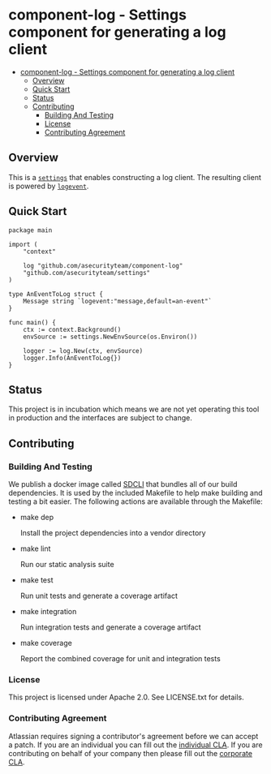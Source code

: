 <a id="markdown-component-log---settings-component-for-generating-a-log-client" name="component-log---settings-component-for-generating-a-log-client"></a>
# component-log - Settings component for generating a log client

<!-- TOC -->

- [component-log - Settings component for generating a log client](#component-log---settings-component-for-generating-a-log-client)
    - [Overview](#overview)
    - [Quick Start](#quick-start)
    - [Status](#status)
    - [Contributing](#contributing)
        - [Building And Testing](#building-and-testing)
        - [License](#license)
        - [Contributing Agreement](#contributing-agreement)

<!-- /TOC -->

<a id="markdown-overview" name="overview"></a>
## Overview

This is a [`settings`](https://github.com/asecurityteam/settings) that enables
constructing a log client. The resulting client is powered by
[`logevent`](https://github.com/asecurityteam/logevent).

<a id="markdown-quick-start" name="quick-start"></a>
## Quick Start

```golang
package main

import (
    "context"

    log "github.com/asecurityteam/component-log"
    "github.com/asecurityteam/settings"
)

type AnEventToLog struct {
    Message string `logevent:"message,default=an-event"`
}

func main() {
    ctx := context.Background()
    envSource := settings.NewEnvSource(os.Environ())

    logger := log.New(ctx, envSource)
    logger.Info(AnEventToLog{})
}
```

<a id="markdown-status" name="status"></a>
## Status

This project is in incubation which means we are not yet operating this tool in
production and the interfaces are subject to change.

<a id="markdown-contributing" name="contributing"></a>
## Contributing

<a id="markdown-building-and-testing" name="building-and-testing"></a>
### Building And Testing

We publish a docker image called [SDCLI](https://github.com/asecurityteam/sdcli) that
bundles all of our build dependencies. It is used by the included Makefile to help
make building and testing a bit easier. The following actions are available through
the Makefile:

-   make dep

    Install the project dependencies into a vendor directory

-   make lint

    Run our static analysis suite

-   make test

    Run unit tests and generate a coverage artifact

-   make integration

    Run integration tests and generate a coverage artifact

-   make coverage

    Report the combined coverage for unit and integration tests

<a id="markdown-license" name="license"></a>
### License

This project is licensed under Apache 2.0. See LICENSE.txt for details.

<a id="markdown-contributing-agreement" name="contributing-agreement"></a>
### Contributing Agreement

Atlassian requires signing a contributor's agreement before we can accept a patch. If
you are an individual you can fill out the [individual
CLA](https://na2.docusign.net/Member/PowerFormSigning.aspx?PowerFormId=3f94fbdc-2fbe-46ac-b14c-5d152700ae5d).
If you are contributing on behalf of your company then please fill out the [corporate
CLA](https://na2.docusign.net/Member/PowerFormSigning.aspx?PowerFormId=e1c17c66-ca4d-4aab-a953-2c231af4a20b).
